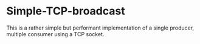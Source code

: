 # Simple-TCP-broadcast

This is a rather simple but performant implementation of a single producer, multiple consumer using a TCP socket.
